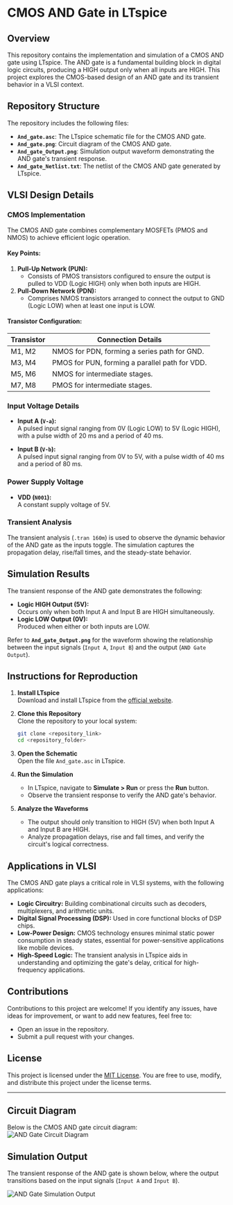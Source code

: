 # CMOS AND Gate in LTspice  

## Overview  
This repository contains the implementation and simulation of a CMOS AND gate using LTspice. The AND gate is a fundamental building block in digital logic circuits, producing a HIGH output only when all inputs are HIGH. This project explores the CMOS-based design of an AND gate and its transient behavior in a VLSI context.  

## Repository Structure  
The repository includes the following files:  
- **`And_gate.asc`**: The LTspice schematic file for the CMOS AND gate.  
- **`And_gate.png`**: Circuit diagram of the CMOS AND gate.  
- **`And_gate_Output.png`**: Simulation output waveform demonstrating the AND gate's transient response.  
- **`And_gate_Netlist.txt`**: The netlist of the CMOS AND gate generated by LTspice.  

## VLSI Design Details  

### CMOS Implementation  
The CMOS AND gate combines complementary MOSFETs (PMOS and NMOS) to achieve efficient logic operation.  

#### Key Points:  
1. **Pull-Up Network (PUN):**  
   - Consists of PMOS transistors configured to ensure the output is pulled to VDD (Logic HIGH) only when both inputs are HIGH.  
2. **Pull-Down Network (PDN):**  
   - Comprises NMOS transistors arranged to connect the output to GND (Logic LOW) when at least one input is LOW.  

#### Transistor Configuration:  
| **Transistor** | **Connection Details**                          |  
|-----------------|-------------------------------------------------|  
| M1, M2          | NMOS for PDN, forming a series path for GND.    |  
| M3, M4          | PMOS for PUN, forming a parallel path for VDD.  |  
| M5, M6          | NMOS for intermediate stages.                   |  
| M7, M8          | PMOS for intermediate stages.                   |  

### Input Voltage Details  
- **Input A (`V-a`):**  
  A pulsed input signal ranging from 0V (Logic LOW) to 5V (Logic HIGH), with a pulse width of 20 ms and a period of 40 ms.  

- **Input B (`V-b`):**  
  A pulsed input signal ranging from 0V to 5V, with a pulse width of 40 ms and a period of 80 ms.  

### Power Supply Voltage  
- **VDD (`N001`):**  
  A constant supply voltage of 5V.  

### Transient Analysis  
The transient analysis (`.tran 160m`) is used to observe the dynamic behavior of the AND gate as the inputs toggle. The simulation captures the propagation delay, rise/fall times, and the steady-state behavior.  

## Simulation Results  
The transient response of the AND gate demonstrates the following:  
- **Logic HIGH Output (5V):**  
  Occurs only when both Input A and Input B are HIGH simultaneously.  
- **Logic LOW Output (0V):**  
  Produced when either or both inputs are LOW.  

Refer to **`And_gate_Output.png`** for the waveform showing the relationship between the input signals (`Input A`, `Input B`) and the output (`AND Gate Output`).  

## Instructions for Reproduction  

1. **Install LTspice**  
   Download and install LTspice from the [official website](https://www.analog.com/en/design-center/design-tools-and-calculators/ltspice-simulator.html).  

2. **Clone this Repository**  
   Clone the repository to your local system:  
   ```bash  
   git clone <repository_link>  
   cd <repository_folder>  
3. **Open the Schematic**  
   Open the file `And_gate.asc` in LTspice.  

4. **Run the Simulation**  
   - In LTspice, navigate to **Simulate > Run** or press the **Run** button.  
   - Observe the transient response to verify the AND gate's behavior.  

5. **Analyze the Waveforms**  
   - The output should only transition to HIGH (5V) when both Input A and Input B are HIGH.  
   - Analyze propagation delays, rise and fall times, and verify the circuit's logical correctness.  

## Applications in VLSI  
The CMOS AND gate plays a critical role in VLSI systems, with the following applications:  
- **Logic Circuitry:** Building combinational circuits such as decoders, multiplexers, and arithmetic units.  
- **Digital Signal Processing (DSP):** Used in core functional blocks of DSP chips.  
- **Low-Power Design:** CMOS technology ensures minimal static power consumption in steady states, essential for power-sensitive applications like mobile devices.  
- **High-Speed Logic:** The transient analysis in LTspice aids in understanding and optimizing the gate's delay, critical for high-frequency applications.  

## Contributions  
Contributions to this project are welcome! If you identify any issues, have ideas for improvement, or want to add new features, feel free to:  
- Open an issue in the repository.  
- Submit a pull request with your changes.  

## License  
This project is licensed under the [MIT License](LICENSE). You are free to use, modify, and distribute this project under the license terms.  

---

## Circuit Diagram  
Below is the CMOS AND gate circuit diagram:  
![AND Gate Circuit Diagram](and_gate_ckt.png)  

## Simulation Output  
The transient response of the AND gate is shown below, where the output transitions based on the input signals (`Input A` and `Input B`).  

![AND Gate Simulation Output](and_gate_op.png)  
